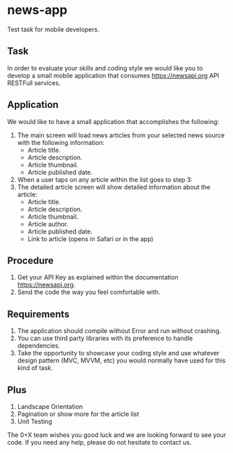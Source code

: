 news-app
========

Test task for mobile developers.

## Task

In order to evaluate your skills and coding style we would like you to develop a small mobile application that consumes https://newsapi.org API RESTFull services.

## Application

We would like to have a small application that accomplishes the following:

1. The main screen will load news articles from your selected news source with the following information:
	* Article title.
	* Article description.
	* Article thumbnail.
	* Article published date.
2. When a user taps on any article within the list goes to step 3:
3. The detailed article screen will show detailed information about the article:
	* Article title.
	* Article description.
	* Article thumbnail.
	* Article author.
	* Article published date.
	* Link to article (opens in Safari or in the app)

## Procedure

1. Get your API Key as explained within the documentation https://newsapi.org.
2. Send the code the way you feel comfortable with.

## Requirements

1. The application should compile without Error and run without crashing.
3. You can use third party libraries with its preference to handle dependencies.
4. Take the opportunity to showcase your coding style and use whatever design pattern (MVC, MVVM, etc) you would normally have used for this kind of task.

## Plus

1. Landscape Orientation
2. Pagination or show more for the article list
3. Unit Testing

The 0+X team wishes you good luck and we are looking forward to see your code.
If you need any help, please do not hesitate to contact us.
